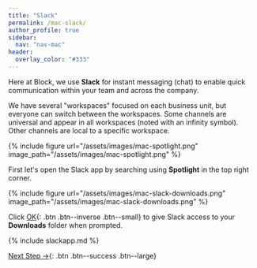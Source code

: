 ```yaml
---
title: "Slack"
permalink: /mac-slack/
author_profile: true
sidebar:
  nav: "nav-mac"
header:
  overlay_color: "#333"
---
```


Here at Block, we use __Slack__ for instant messaging (chat) to enable quick communication within your team and across the company. 

We have several "workspaces" focused on each business unit, but everyone can switch between the workspaces. Some channels are universal and appear in all workspaces (noted with an infinity symbol). Other channels are local to a specific workspace. 

{% include figure url="/assets/images/mac-spotlight.png" image_path="/assets/images/mac-spotlight.png" %}

First let's open the Slack app by searching using __Spotlight__ in the top right corner.

{% include figure url="/assets/images/mac-slack-downloads.png" image_path="/assets/images/mac-slack-downloads.png" %}

Click [OK](){: .btn .btn--inverse .btn--small} to give Slack access to your __Downloads__ folder when prompted.

{% include slackapp.md %}

[Next Step &rarr;](/mac-yubikey){: .btn .btn--success .btn--large}
